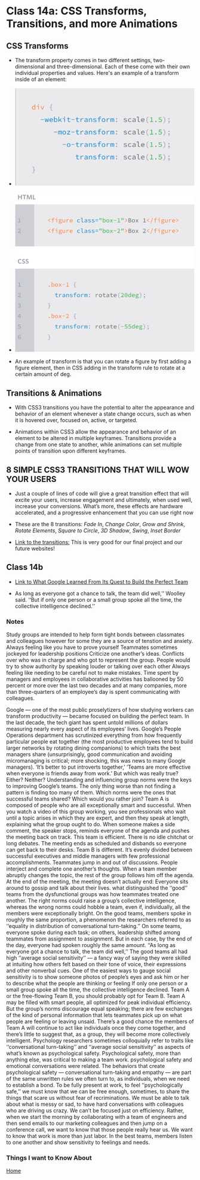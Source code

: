 # Class 14a: CSS Transforms, Transitions, and more Animations

## CSS Transforms

- The transform property comes in two different settings, two-dimensional and three-dimensional. Each of these come with their own individual properties and values. Here's an example of a transform inside of an element:

- ![transform](Images/Transform%20Syntax.png)

- ![transform2](Images/Transform%20Syntax%202.png)

- An example of transform is that you can rotate a figure by first adding a figure element, then in CSS adding in the transform rule to rotate at a certain amount of deg.

## Transitions & Animations

- With CSS3 transitions you have the potential to alter the appearance and behavior of an element whenever a state change occurs, such as when it is hovered over, focused on, active, or targeted.

- Animations within CSS3 allow the appearance and behavior of an element to be altered in multiple keyframes. Transitions provide a change from one state to another, while animations can set multiple points of transition upon different keyframes.

## 8 SIMPLE CSS3 TRANSITIONS THAT WILL WOW YOUR USERS

- Just a couple of lines of code will give a great transition effect that will excite your users, increase engagement and ultimately, when used well, increase your conversions. What’s more, these effects are hardware accelerated, and a progressive enhancement that you can use right now

- These are the 8 transitions: *Fade In*, *Change Color*, *Grow and Shrink*, *Rotate Elements*, *Square to Circle*, *3D Shadow*, *Swing*, *Inset Border*

- [Link to the transitions:](https://www.webdesignerdepot.com/2014/05/8-simple-css3-transitions-that-will-wow-your-users) This is very good for our final project and our future websites!

## Class 14b

- [Link to What Google Learned From Its Quest to Build the Perfect Team](https://www.nytimes.com/2016/02/28/magazine/what-google-learned-from-its-quest-to-build-the-perfect-team.html)

- As long as everyone got a chance to talk, the team did well,’’ Woolley said. ‘‘But if only one person or a small group spoke all the time, the collective intelligence declined.’’

### Notes

Study groups are intended to help form tight bonds between classmates and colleagues however for some they are a source of tenstion and anxiety.
Always feeling like you have to prove yourself
Teammates sometimes jockeyed for leadership positions
Criticize one another’s ideas.
Conflicts over who was in charge and who got to represent the group.
People would try to show authority by speaking louder or talking over each other
Always feeling like needing to be careful not to make mistakes.
Time spent by managers and employees in collaborative activities has ballooned by 50 percent or more over the last two decades and at many companies, more than three-quarters of an employee’s day is spent communicating with colleagues.

Google — one of the most public proselytizers of how studying workers can transform productivity — became focused on building the perfect team. In the last decade, the tech giant has spent untold millions of dollars measuring nearly every aspect of its employees’ lives. Google’s People Operations department has scrutinized everything from how frequently particular people eat together (the most productive employees tend to build larger networks by rotating dining companions) to which traits the best managers share (unsurprisingly, good communication and avoiding micromanaging is critical; more shocking, this was news to many Google managers).
‘It’s better to put introverts together,’
‘Teams are more effective when everyone is friends away from work.’
But which was really true? Either? Neither?
Understanding and influencing group norms were the keys to improving Google’s teams.
The only thing worse than not finding a pattern is finding too many of them. Which norms were the ones that successful teams shared?
Which would you rather join?
Team A is composed of people who are all exceptionally smart and successful. When you watch a video of this group working, you see professionals who wait until a topic arises in which they are expert, and then they speak at length, explaining what the group ought to do. When someone makes a side comment, the speaker stops, reminds everyone of the agenda and pushes the meeting back on track. This team is efficient. There is no idle chitchat or long debates. The meeting ends as scheduled and disbands so everyone can get back to their desks.
Team B is different. It’s evenly divided between successful executives and middle managers with few professional accomplishments. Teammates jump in and out of discussions. People interject and complete one another’s thoughts. When a team member abruptly changes the topic, the rest of the group follows him off the agenda. At the end of the meeting, the meeting doesn’t actually end: Everyone sits around to gossip and talk about their lives.
what distinguished the ‘‘good’’ teams from the dysfunctional groups was how teammates treated one another.
The right norms could raise a group’s collective intelligence, whereas the wrong norms could hobble a team, even if, individually, all the members were exceptionally bright.
On the good teams, members spoke in roughly the same proportion, a phenomenon the researchers referred to as ‘‘equality in distribution of conversational turn-taking.’’ On some teams, everyone spoke during each task; on others, leadership shifted among teammates from assignment to assignment. But in each case, by the end of the day, everyone had spoken roughly the same amount. ‘‘As long as everyone got a chance to talk, the team did well,’’
The good teams all had high ‘‘average social sensitivity’’ — a fancy way of saying they were skilled at intuiting how others felt based on their tone of voice, their expressions and other nonverbal cues.
One of the easiest ways to gauge social sensitivity is to show someone photos of people’s eyes and ask him or her to describe what the people are thinking or feeling
If only one person or a small group spoke all the time, the collective intelligence declined.
Team A or the free-flowing Team B, you should probably opt for Team B. Team A may be filled with smart people, all optimized for peak individual efficiency. But the group’s norms discourage equal speaking; there are few exchanges of the kind of personal information that lets teammates pick up on what people are feeling or leaving unsaid. There’s a good chance the members of Team A will continue to act like individuals once they come together, and there’s little to suggest that, as a group, they will become more collectively intelligent.
Psychology researchers sometimes colloquially refer to traits like ‘‘conversational turn-taking’’ and ‘‘average social sensitivity’’ as aspects of what’s known as psychological safety.
Psychological safety, more than anything else, was critical to making a team work.
psychological safety and emotional conversations were related. The behaviors that create psychological safety — conversational turn-taking and empathy — are part of the same unwritten rules we often turn to, as individuals, when we need to establish a bond.
To be fully present at work, to feel ‘‘psychologically safe,’’ we must know that we can be free enough, sometimes, to share the things that scare us without fear of recriminations. We must be able to talk about what is messy or sad, to have hard conversations with colleagues who are driving us crazy. We can’t be focused just on efficiency. Rather, when we start the morning by collaborating with a team of engineers and then send emails to our marketing colleagues and then jump on a conference call, we want to know that those people really hear us. We want to know that work is more than just labor.
In the best teams, members listen to one another and show sensitivity to feelings and needs.

### Things I want to Know About

[Home](https://keelen-fisher.github.io/new-repository/)
